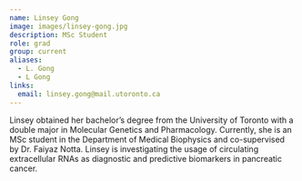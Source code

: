 ```yaml
---
name: Linsey Gong
image: images/linsey-gong.jpg
description: MSc Student
role: grad
group: current
aliases:
  - L. Gong
  - L Gong
links:
  email: linsey.gong@mail.utoronto.ca
---
```


Linsey obtained her bachelor’s degree from the University of Toronto with a double major in Molecular Genetics and Pharmacology. Currently, she is an MSc student in the Department of Medical Biophysics and co-supervised by Dr. Faiyaz Notta. Linsey is investigating the usage of circulating extracellular RNAs as diagnostic and predictive biomarkers in pancreatic cancer.
